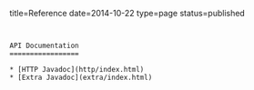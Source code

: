 title=Reference
date=2014-10-22
type=page
status=published
~~~~~~


API Documentation
=================

* [HTTP Javadoc](http/index.html)
* [Extra Javadoc](extra/index.html)
